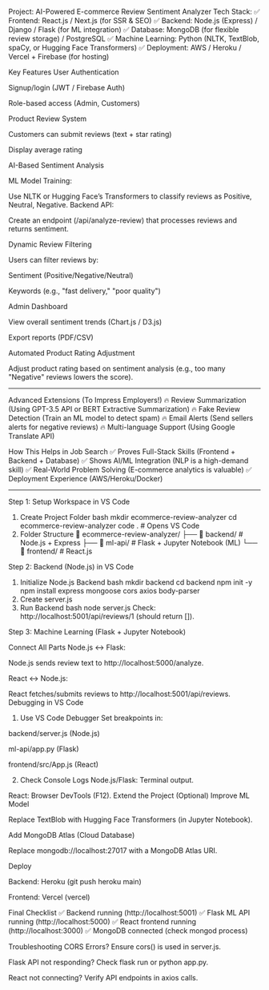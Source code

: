Project: AI-Powered E-commerce Review Sentiment Analyzer
Tech Stack:
✅ Frontend: React.js / Next.js (for SSR & SEO)
✅ Backend: Node.js (Express) / Django / Flask (for ML integration)
✅ Database: MongoDB (for flexible review storage) / PostgreSQL
✅ Machine Learning: Python (NLTK, TextBlob, spaCy, or Hugging Face Transformers)
✅ Deployment: AWS / Heroku / Vercel + Firebase (for hosting)

Key Features
User Authentication

Signup/login (JWT / Firebase Auth)

Role-based access (Admin, Customers)

Product Review System

Customers can submit reviews (text + star rating)

Display average rating

AI-Based Sentiment Analysis

ML Model Training:

Use NLTK or Hugging Face’s Transformers to classify reviews as Positive, Neutral, Negative.
Backend API:

Create an endpoint (/api/analyze-review) that processes reviews and returns sentiment.

Dynamic Review Filtering

Users can filter reviews by:

Sentiment (Positive/Negative/Neutral)

Keywords (e.g., "fast delivery," "poor quality")

Admin Dashboard

View overall sentiment trends (Chart.js / D3.js)

Export reports (PDF/CSV)

Automated Product Rating Adjustment

Adjust product rating based on sentiment analysis (e.g., too many "Negative" reviews lowers the score).

---------------------------------------------------------------------------------------------------

Advanced Extensions (To Impress Employers!)
🔥 Review Summarization (Using GPT-3.5 API or BERT Extractive Summarization)
🔥 Fake Review Detection (Train an ML model to detect spam)
🔥 Email Alerts (Send sellers alerts for negative reviews)
🔥 Multi-language Support (Using Google Translate API)

How This Helps in Job Search
✅ Proves Full-Stack Skills (Frontend + Backend + Database)
✅ Shows AI/ML Integration (NLP is a high-demand skill)
✅ Real-World Problem Solving (E-commerce analytics is valuable)
✅ Deployment Experience (AWS/Heroku/Docker)

---------------------------------------------------------

Step 1: Setup Workspace in VS Code
1. Create Project Folder
bash
mkdir ecommerce-review-analyzer
cd ecommerce-review-analyzer
code .  # Opens VS Code
2. Folder Structure
📂 ecommerce-review-analyzer/
├── 📂 backend/       # Node.js + Express
├── 📂 ml-api/        # Flask + Jupyter Notebook (ML)
└── 📂 frontend/      # React.js


Step 2: Backend (Node.js) in VS Code
1. Initialize Node.js Backend
bash
mkdir backend
cd backend
npm init -y
npm install express mongoose cors axios body-parser
2. Create server.js
3.  Run Backend
bash
node server.js
Check: http://localhost:5001/api/reviews/1 (should return []).

Step 3: Machine Learning (Flask + Jupyter Notebook)


Connect All Parts
Node.js ↔ Flask:

Node.js sends review text to http://localhost:5000/analyze.

React ↔ Node.js:

React fetches/submits reviews to http://localhost:5001/api/reviews.
Debugging in VS Code
1. Use VS Code Debugger
Set breakpoints in:

backend/server.js (Node.js)

ml-api/app.py (Flask)

frontend/src/App.js (React)

2. Check Console Logs
Node.js/Flask: Terminal output.

React: Browser DevTools (F12).
Extend the Project (Optional)
Improve ML Model

Replace TextBlob with Hugging Face Transformers (in Jupyter Notebook).

Add MongoDB Atlas (Cloud Database)

Replace mongodb://localhost:27017 with a MongoDB Atlas URI.

Deploy

Backend: Heroku (git push heroku main)

Frontend: Vercel (vercel)

Final Checklist
✅ Backend running (http://localhost:5001)
✅ Flask ML API running (http://localhost:5000)
✅ React frontend running (http://localhost:3000)
✅ MongoDB connected (check mongod process)

Troubleshooting
CORS Errors? Ensure cors() is used in server.js.

Flask API not responding? Check flask run or python app.py.

React not connecting? Verify API endpoints in axios calls.

